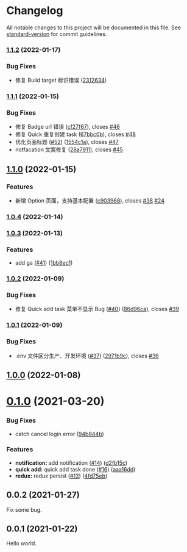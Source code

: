 # Changelog

All notable changes to this project will be documented in this file. See [standard-version](https://github.com/conventional-changelog/standard-version) for commit guidelines.

### [1.1.2](https://github.com/WayneGongCN/microsoft-todo-browser-ext/compare/v1.1.1...v1.1.2) (2022-01-17)


### Bug Fixes

* 修复 Build target 标识错误 ([2312634](https://github.com/WayneGongCN/microsoft-todo-browser-ext/commit/23126343d236ab14c257fef15fbded0b83f8d7bf))

### [1.1.1](https://github.com/WayneGongCN/microsoft-todo-browser-ext/compare/v1.1.0...v1.1.1) (2022-01-15)


### Bug Fixes

* 修复 Badge url 错误 ([cf27f67](https://github.com/WayneGongCN/microsoft-todo-browser-ext/commit/cf27f67633d30856c8a964f47b50e52353846f06)), closes [#46](https://github.com/WayneGongCN/microsoft-todo-browser-ext/issues/46)
* 修复 Quick 重复创建 task ([67bbc0b](https://github.com/WayneGongCN/microsoft-todo-browser-ext/commit/67bbc0ba1e0b40a243837fd4208ffba5754a15a6)), closes [#48](https://github.com/WayneGongCN/microsoft-todo-browser-ext/issues/48)
* 优化页面标题 ([#52](https://github.com/WayneGongCN/microsoft-todo-browser-ext/issues/52)) ([1554c1a](https://github.com/WayneGongCN/microsoft-todo-browser-ext/commit/1554c1ab8956de807eded5d4046ffe600f73294a)), closes [#47](https://github.com/WayneGongCN/microsoft-todo-browser-ext/issues/47)
* notfacation 文案修复 ([28a7911](https://github.com/WayneGongCN/microsoft-todo-browser-ext/commit/28a7911d4464a4b86aaf787ee7ef26081cb24713)), closes [#45](https://github.com/WayneGongCN/microsoft-todo-browser-ext/issues/45)

## [1.1.0](https://github.com/WayneGongCN/microsoft-todo-browser-ext/compare/v1.0.4...v1.1.0) (2022-01-15)


### Features

* 新增 Option 页面，支持基本配置 ([c903968](https://github.com/WayneGongCN/microsoft-todo-browser-ext/commit/c9039682fb397b30a74ac3f01ca040f5019972fa)), closes [#38](https://github.com/WayneGongCN/microsoft-todo-browser-ext/issues/38) [#24](https://github.com/WayneGongCN/microsoft-todo-browser-ext/issues/24)

### [1.0.4](https://github.com/WayneGongCN/microsoft-todo-browser-ext/compare/v1.0.3...v1.0.4) (2022-01-14)

### [1.0.3](https://github.com/WayneGongCN/microsoft-todo-browser-ext/compare/v1.0.2...v1.0.3) (2022-01-13)


### Features

* add ga ([#41](https://github.com/WayneGongCN/microsoft-todo-browser-ext/issues/41)) ([1bb8ec1](https://github.com/WayneGongCN/microsoft-todo-browser-ext/commit/1bb8ec1116791a1c902f95052a5baf3ed254cac6))

### [1.0.2](https://github.com/WayneGongCN/microsoft-todo-browser-ext/compare/v1.0.1...v1.0.2) (2022-01-09)


### Bug Fixes

* 修复 Quick add task 菜单不显示 Bug ([#40](https://github.com/WayneGongCN/microsoft-todo-browser-ext/issues/40)) ([86d96ca](https://github.com/WayneGongCN/microsoft-todo-browser-ext/commit/86d96cad62dcb2105da7617cae1ebbf0717c2f86)), closes [#39](https://github.com/WayneGongCN/microsoft-todo-browser-ext/issues/39)

### [1.0.1](https://github.com/WayneGongCN/microsoft-todo-browser-ext/compare/v1.0.0...v1.0.1) (2022-01-09)


### Bug Fixes

* .env 文件区分生产、开发环境 ([#37](https://github.com/WayneGongCN/microsoft-todo-browser-ext/issues/37)) ([2971b9c](https://github.com/WayneGongCN/microsoft-todo-browser-ext/commit/2971b9cdb691bf934daee6acfec2e7fab46f706d)), closes [#36](https://github.com/WayneGongCN/microsoft-todo-browser-ext/issues/36)

## [1.0.0](https://github.com/WayneGongCN/microsoft-todo-browser-ext/compare/v0.1.1...v1.0.0) (2022-01-08)

# [0.1.0](https://github.com/WayneGongCN/microsoft-todo-browser-ext/compare/v0.0.2...v0.1.0) (2021-03-20)

### Bug Fixes

- catch cancel login error ([94b844b](https://github.com/WayneGongCN/microsoft-todo-browser-ext/commit/94b844b095604ed6023cfa243ea6fe36d65eacb5))

### Features

- **notification:** add notification ([#14](https://github.com/WayneGongCN/microsoft-todo-browser-ext/issues/14)) ([d2fb15c](https://github.com/WayneGongCN/microsoft-todo-browser-ext/commit/d2fb15c13e209a136aef47d9b2a3aa5720d8785c))
- **quick add:** quick add task done ([#16](https://github.com/WayneGongCN/microsoft-todo-browser-ext/issues/16)) ([aaa16dd](https://github.com/WayneGongCN/microsoft-todo-browser-ext/commit/aaa16dd84029a36107688e7ccfe4be336f8a37b1))
- **redux:** redux persist ([#13](https://github.com/WayneGongCN/microsoft-todo-browser-ext/issues/13)) ([4fd75eb](https://github.com/WayneGongCN/microsoft-todo-browser-ext/commit/4fd75eb021a1b28e0b5ce9657b06cb0fedbc262a))

## 0.0.2 (2021-01-27)

Fix some bug.

## 0.0.1 (2021-01-22)

Hello world.
